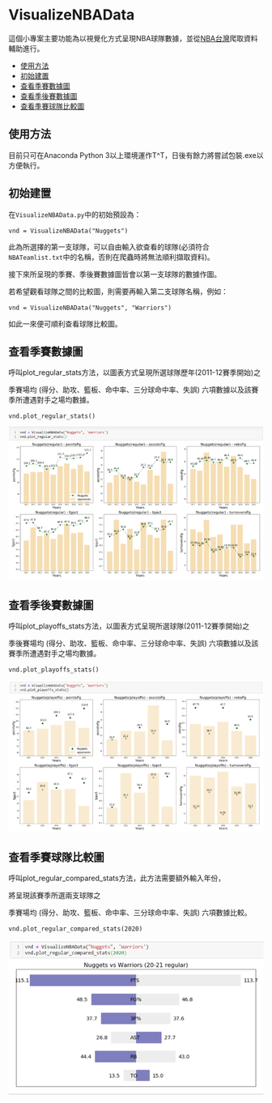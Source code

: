 # VisualizeNBAData

這個小專案主要功能為以視覺化方式呈現NBA球隊數據，並從[NBA台灣](https://nba.udn.com/nba/index)爬取資料輔助進行。
+ [使用方法](#使用方法)
+ [初始建置](#初始建置)
+ [查看季賽數據圖](#查看季賽數據圖)
+ [查看季後賽數據圖](#查看季後賽數據圖)
+ [查看季賽球隊比較圖](#查看季賽球隊比較圖)

## 使用方法
目前只可在Anaconda Python 3以上環境運作T^T，日後有餘力將嘗試包裝.exe以方便執行。

## 初始建置
在```VisualizeNBAData.py```中的初始預設為：
```
vnd = VisualizeNBAData("Nuggets")
```
此為所選擇的第一支球隊，可以自由輸入欲查看的球隊(必須符合```NBATeamlist.txt```中的名稱，否則在爬蟲時將無法順利擷取資料)。

接下來所呈現的季賽、季後賽數據圖皆會以第一支球隊的數據作圖。

若希望觀看球隊之間的比較圖，則需要再輸入第二支球隊名稱，例如：
```
vnd = VisualizeNBAData("Nuggets", "Warriors")
```
如此一來便可順利查看球隊比較圖。

## 查看季賽數據圖
呼叫plot_regular_stats方法，以圖表方式呈現所選球隊歷年(2011-12賽季開始)之

季賽場均 (得分、助攻、籃板、命中率、三分球命中率、失誤) 六項數據以及該賽季所遭遇對手之場均數據。
```
vnd.plot_regular_stats()
```
<img src="./Images/regular_stats.png">

## 查看季後賽數據圖
呼叫plot_playoffs_stats方法，以圖表方式呈現所選球隊(2011-12賽季開始)之

季後賽場均 (得分、助攻、籃板、命中率、三分球命中率、失誤) 六項數據以及該賽季所遭遇對手之場均數據。
```
vnd.plot_playoffs_stats()
```
<img src="./Images/playoffs_stats.png">

## 查看季賽球隊比較圖
呼叫plot_regular_compared_stats方法，此方法需要額外輸入年份，

將呈現該賽季所選兩支球隊之

季賽場均 (得分、助攻、籃板、命中率、三分球命中率、失誤) 六項數據比較。
```
vnd.plot_regular_compared_stats(2020)
```
<img src="./Images/regular_compared_stats.png">
